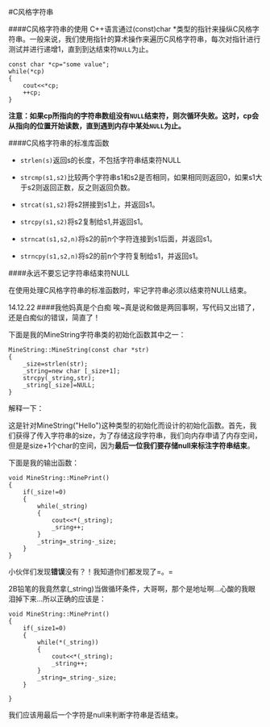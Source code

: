 #C风格字符串

####C风格字符串的使用
C++语言通过(const)char *类型的指针来操纵C风格字符串。一般来说，我们使用指针的算术操作来遍历C风格字符串，每次对指针进行测试并进行递增1，直到到达结束符`NULL`为止。

	const char *cp="some value";
	while(*cp)
	{
		cout<<*cp;
		++cp;
	}
	
**注意：如果cp所指向的字符串数组没有`NULL`结束符，则次循环失败。这时，cp会从指向的位置开始读数，直到遇到内存中某处`NULL`为止。**

####C风格字符串的标准库函数

- `strlen(s)`返回s的长度，不包括字符串结束符NULL

- `strcmp(s1,s2)`比较两个字符串s1和s2是否相同，如果相同则返回0，如果s1大于s2则返回正数，反之则返回负数。

- `strcat(s1,s2)`将s2拼接到s1上，并返回s1。

- `strcpy(s1,s2)`将s2复制给s1,并返回s1。

- `strncat(s1,s2,n)`将s2的前n个字符连接到s1后面，并返回s1。

- `strncpy(s1,s2,n)`将s2的前n个字符复制给s1，并返回s1。

####永远不要忘记字符串结束符NULL

在使用处理C风格字符串的标准函数时，牢记字符串必须以结束符NULL结束。

14.12.22
####我他妈真是个白痴
唉~真是说和做是两回事啊，写代码又出错了，还是白痴似的错误，简直了！

下面是我的MineString字符串类的初始化函数其中之一：

	MineString::MineString(const char *str)
	{
		_size=strlen(str);
		_string=new char [_size+1];
		strcpy(_string,str);
		_string[_size]=NULL;
	}
	
解释一下：

这是针对MineString("Hello")这种类型的初始化而设计的初始化函数。首先，我们获得了传入字符串的size，为了存储这段字符串，我们向内存申请了内存空间，但是是size+1个char的空间，因为**最后一位我们要存储null来标注字符串结束**。

下面是我的输出函数：

	void MineString::MinePrint()
	{
		if(_size!=0)
		{
			while(_string)
			{
				cout<<*(_string);
				_sring++;
			}
			_string=_string-_size;
		}
	}
	
小伙伴们发现**错误**没有？！我知道你们都发现了=。=

2B铅笔的我竟然拿(_string)当做循环条件，大哥啊，那个是地址啊...心酸的我眼泪掉下来...所以正确的应该是：

	void MineString::MinePrint()
	{
		if(_size1=0)
		{
			while(*(_string))
			{
				cout<<*(_string);
				_string++;
			}
			_string=_string-_size;
		}
		
	}
我们应该用最后一个字符是null来判断字符串是否结束。
